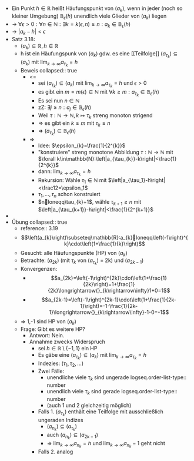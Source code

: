 - Ein Punkt $h\in\mathbb{R}$ heißt Häufungspunkt von $\left(a_{k}\right)$, wenn in jeder (noch so kleiner Umgebung) $\mathbb{B}_{\epsilon}\left(h\right)$ unendlich viele Glieder von $\left(a_{k}\right)$ liegen
- -> $\forall\epsilon>0:\forall n\in\mathbb{N}:\exists k=k\left(\epsilon,n\right)\geq n:a_{k}\in\mathbb{B}_{\epsilon}\left(h\right)$
- -> $\left|a_{k}-h\right|<\epsilon$
- Satz 3.18:
	- $\left(a_{k}\right)\subseteq\mathbb{R},h\in\mathbb{R}$
	- h ist ein Häufungspunk von $\left(a_{k}\right)$ gdw. es eine [[Teilfolge]] $\left(a_{\tau_{k}}\right)\subseteq\left(a_{k}\right)$ mit $\lim_{k\rightarrow\infty}a_{\tau_{k}}=h$
	- Beweis
	  collapsed:: true
		- <=
			- sei $\left(a_{\tau_{k}}\right)\subseteq\left(a_{k}\right)$ mit $\lim_{k\rightarrow\infty}a_{\tau_{k}}=h$ und $\epsilon>0$
			- es gibt ein $m=m\left(\epsilon\right)\in\mathbb{N}$ mit $\forall k\geq m:a_{\tau_{k}}\in\mathbb{B}_{\epsilon}\left(h\right)$
			- Es sei nun $n\in\mathbb{N}$
			- zZ: $\exists j\geq n:a_{j}\in\mathbb{B}_{\epsilon}\left(h\right)$
			- Weil $\tau:\mathbb{N}\rightarrow\mathbb{N},k\mapsto\tau_{k}$ streng monoton strigend
			- => es gibt ein $k\geq m$ mit $\tau_{k}\geq n$
			- => $\left(a_{\tau_{k}}\right)\in\mathbb{B}_{\epsilon}\left(h\right)$
		- =>
			- Idee: $\epsilon_{k}=\frac{1}{2^{k}}$
			- "konstruiere" streng monotone Abbildung $\tau:\mathbb{N}\rightarrow\mathbb{N}$ mit $\forall k\in\mathbb{N}:\left|a_{\tau_{k}}-k\right|<\frac{1}{2^{k}}$
			- dann: $\lim_{k\rightarrow\infty}a_{\tau_{k}}=h$
			- Rekursion: Wähle $\tau_1\in\mathbb{N}$ mit $\left|a_{\tau_1}-h\right|<\frac12=\epsilon_1$
			- $\tau_1,...,\tau_{n}$ schon konstruiert
			- $nloneqq\tau_{k}+1$, wähle $\tau_{k+1}\geq n$ mit $\left|a_{\tau_{k+1}}-h\right|<\frac{1}{2^{k+1}}$
-
- Übung
  collapsed:: true
	- reference:: 3.19
	- $$\left(a_{k}\right)\subseteq\mathbb{R}:a_{k}loneqq\left(-1\right)^{k}\cdot\left(1+\frac{1}{k}\right)$$
	- Gesucht: alle Häufungspunkte (HP) von $\left(a_{k}\right)$
	- Betrachte: $\left(a_{2k}\right)$ (mit $\tau_{k}$ von $\left(a_{\tau_{k}}\right)$ = 2k) und $\left(a_{2k-1}\right)$
	- Konvergenzen:
		- $$a_{2k}=\left(-1\right)^{2k}\cdot\left(1+\frac{1}{2k}\right)=1+\frac{1}{2k}\longrightarrow{}_{k\rightarrow\infty}1+0=1$$
		- $$a_{2k-1}=\left(-1\right)^{2k-1}\cdot\left(1+\frac{1}{2k-1}\right)=-1-\frac{1}{2k-1}\longrightarrow{}_{k\rightarrow\infty}-1-0=-1$$
	- => 1,-1 sind HP von $\left(a_{k}\right)$
	- Frage: Gibt es weitere HP?
		- Antwort: Nein.
		- Annahme zwecks Widerspruch
			- sei $h\in\mathbb{R}\setminus\left\lbrace-1,1\right\rbrace$ ein HP
			- Es gäbe eine $\left(a_{\tau_{k}}\right)\subseteq\left(a_{k}\right)$ mit $\lim_{k\rightarrow\infty}a_{\tau_{k}}=h$
			- Indezies: $\left(\tau_1,\tau_2,...\right)$
			- Zwei Fälle:
				- unendliche viele $\tau_{k}$ sind ungerade
				  logseq.order-list-type:: number
				- unendlich viele $\tau_{k}$ sind gerade
				  logseq.order-list-type:: number
				- (auch 1 und 2 gleichzeitig möglich)
			- Falls 1. $\left(a_{\tau_{k}}\right)$ enthält eine Teilfolge mit ausschließlich ungeraden Indizes
				- $\left(a_{n_{k}}\right)\subseteq\left(a_{\tau_{k}}\right)$
				- auch $\left(a_{n_{k}}\right)\subseteq\left(a_{2k-1}\right)$
				- => $\lim_{k\rightarrow\infty}a_{n_{k}}=h$ und $\lim_{k\rightarrow\infty}a_{n_{k}}-1$ geht nicht
			- Falls 2. analog